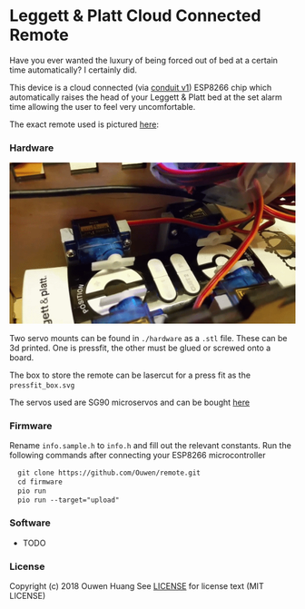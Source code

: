 # Leggett & Platt Cloud Connected Remote

Have you ever wanted the luxury of being forced out of bed at a certain time automatically? I certainly did.

This device is a cloud connected (via [conduit v1](https://github.com/suyashkumar/conduit)) ESP8266 chip which automatically raises the head of your Leggett & Platt bed at the set alarm time allowing the user to feel very uncomfortable.

The exact remote used is pictured [here](https://github.com/ouwen/remote/blob/master/documentation/remote.jpg): 

### Hardware
![alt text](https://github.com/ouwen/remote/blob/master/documentation/remote_click.gif "yes this is jank")

Two servo mounts can be found in `./hardware` as a `.stl` file. These can be 3d printed.
One is pressfit, the other must be glued or screwed onto a board.

The box to store the remote can be lasercut for a press fit as the `pressfit_box.svg`

The servos used are SG90 microservos and can be bought [here](https://www.amazon.com/TowerPro-SG90-Micro-Servo-2pk/dp/B01608II3Q)

### Firmware
Rename `info.sample.h` to `info.h` and fill out the relevant constants.
Run the following commands after connecting your ESP8266 microcontroller

```
  git clone https://github.com/Ouwen/remote.git
  cd firmware
  pio run
  pio run --target="upload"
```

### Software
 - TODO

### License 
Copyright (c) 2018 Ouwen Huang
See [LICENSE](https://github.com/ouwen/remote/blob/master/LICENSE) for license text (MIT LICENSE)
